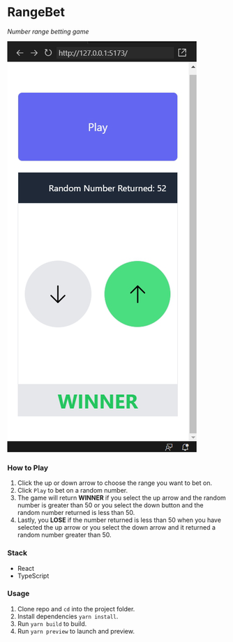 # RangeBet

*Number range betting game* 


![rangeBet image](https://github.com/marcusbello/rangebet/blob/e365f5641f836e433e2e75a1606f95d297ebd3e9/rangeBet.png)


### How to Play
1. Click the up or down arrow to choose the range you want to bet on.
2. Click `Play` to bet on a random number.
3. The game will return **WINNER** if you select the up arrow and the random number is greater than 50 or you select the down button and the random number returned is less than 50.
4. Lastly, you **LOSE** if the number returned is less than 50 when you have selected the up arrow or you select the down arrow and it returned a random number greater than 50.


### Stack
- React
- TypeScript


### Usage
1. Clone repo and `cd` into the project folder.
2. Install dependencies `yarn install`.
3. Run `yarn build` to build.
4. Run `yarn preview` to launch and preview.



